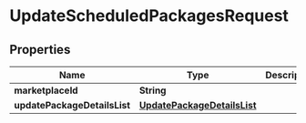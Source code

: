 
# UpdateScheduledPackagesRequest

## Properties
Name | Type | Description | Notes
------------ | ------------- | ------------- | -------------
**marketplaceId** | **String** |  | 
**updatePackageDetailsList** | [**UpdatePackageDetailsList**](UpdatePackageDetailsList.md) |  | 



